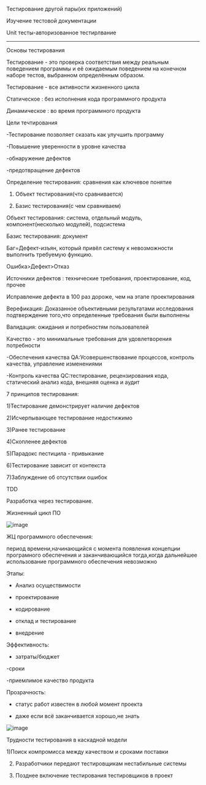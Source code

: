 Тестирование другой пары(их приложений) 


Изучение тестовой документации


Unit тесты-авторизованное тестирлвание



___________________


Основы тестирования


Тестирование - это проверка соответствия между реальным поведением программы и её ожидаемым поведением на конечном наборе тестов, выбранном определённым образом.


Тестирование - все активности жизненного цикла


Статическое : без исполнения кода программного продукта


Динамическое : во время программного продукта


Цели течтирования


-Тестирование позволяет сказать как улучшить программу


-Повышение уверенности в уровне качества


-обнаружение дефектов


-предотвращение дефектов


Определение тестирования: сравнения как ключевое понятие


1. Объект тестирования(что сравнивается)


2. Базис тестирования(с чем сравниваем)


Объект тестирования: система, отдельный модуль, компонент(несколько модулей), подсистема


Базис тестирования: документ


Баг=Дефект-изъян, который привёл систему к невозможности выполнить требуемую функцию. 


Ошибка>Дефект>Отказ


Источники дефектов : технические требования, проектирование, код, прочее


Исправление дефекта в 100 раз дороже, чем на этапе проектирования


Верефикация: Доказанное объективными результатами исследования подтверждение того,что определенные требования были выполнены


Валидация: ожидания и потребностям пользователей


Качество - это минимальные требования для удовлетворения потребности


-Обеспечения качества QA:Усовершенствование процессов, контроль качества, управление изменениями


-Контроль качества  QC:тестирование, рецензирования кода, статический анализ кода, внешняя оценка и аудит


7 принципов тестирования:

1)Тестирование демонстрирует наличие дефектов

2)Исчерпывающее тестирование недостижимо

3)Ранее тестирование

4)Скопленее дефектов

5)Парадокс пестицила - привыкание

6)Тестирование зависит от контекста

7)Заблуждение об отсутствии ошибок

TDD

Разработка через тестирование.

Жизненный цикл ПО

![image](https://user-images.githubusercontent.com/97594244/192246049-831dd7cd-9626-41ae-ab1c-ade2a84c24cf.png)

ЖЦ программного обеспечения:

период времени,начинающийся с момента появления концепции програмного обеспечения и заканчивающийся тогда,когда дальнейшее использование программного обеспечения невозможно

Этапы:

- Анализ осуществимости

- проектирование

- кодирование

- отклад и тестирование

- внедрение

Эффективность:

- затраты/бюджет

-сроки

-приемлимое качество продукта

Прозрачность:

- статус работ известен в любой момент проекта

- даже если всё заканчивается хорошо,не знать 

![image](https://user-images.githubusercontent.com/97594244/192250533-1d98ee08-48fc-4798-b030-7a694d2e6467.png)

Трудности тестирования в каскадной модели

1)Поиск компромисса между качеством и сроками поставки

2) Разработчики передают тестировщикам нестабильные системы

3) Позднее включение тестирования тестировщиков в проект
